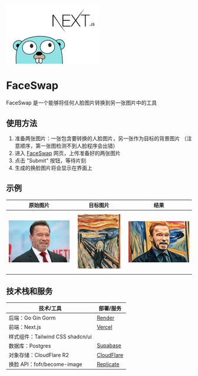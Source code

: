 <img src="./assets/README/image-20240416110242995.png" alt="image-20240416110242995" style="width:50%;" />

# FaceSwap

FaceSwap 是一个能够将任何人脸图片转换到另一张图片中的工具

## 使用方法

1. 准备两张图片：一张包含要转换的人脸图片，另一张作为目标的背景图片 （注意顺序，第一张图检测不到人脸程序会出错）
2. 进入 [FaceSwap](https://swap.qqdd.dev/) 网页，上传准备好的两张图片
3. 点击 "Submit" 按钮，等待片刻
4. 生成的换脸图片将会显示在界面上

## 示例

| 原始图片                                                | 目标图片                                                     | 结果                                          |
| ------------------------------------------------------- | ------------------------------------------------------------ | --------------------------------------------- |
| ![image](./assets/README/MTk4MTczMTkzNzI1Mjg5NjYy.webp) | ![image_to_become](./assets/README/cHJpdmF0ZS9sci9pbWFnZXMvd2Vic2l0ZS8yMDIyLTA1L2pvYjU4NS12MjE2LXRhbmctYXVtLTAxMC1leWUtYXJ0cHJpbnRzLmpwZw.webp) | ![output](./assets/README/ComfyUI_00001_.png) |

## 技术栈和服务

| 技术/工具                         | 部署/服务                                                    |
| --------------------------------- | ------------------------------------------------------------ |
| 后端：Go Gin Gorm                 | [Render](https://render.com/)                                |
| 前端：Next.js                     | [Vercel](https://vercel.com/)                                |
| 样式组件：Tailwind CSS  shadcn/ui |                                                              |
| 数据库：Postgres                  | [Supabase](https://supabase.com/)                            |
| 对象存储：CloudFlare R2           | [CloudFlare](https://www.cloudflare.com/developer-platform/r2/) |
| 换脸 API：fofr/become-image       | [Replicate](https://replicate.com/fofr/become-image)         |



